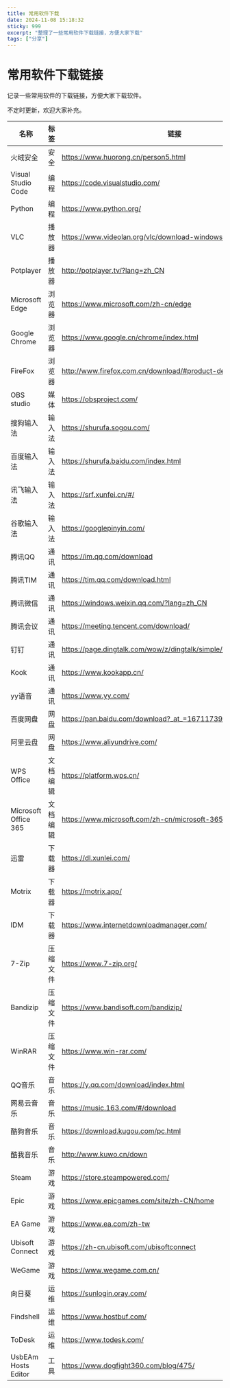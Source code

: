 ```yaml
---
title: 常用软件下载
date: 2024-11-08 15:18:32
sticky: 999
excerpt: "整理了一些常用软件下载链接，方便大家下载"
tags: ["分享"]
---
```

# 常用软件下载链接

记录一些常用软件的下载链接，方便大家下载软件。

不定时更新，欢迎大家补充。


| 名称                 | 标签     | 链接                                                               |
| -------------------- | -------- | ------------------------------------------------------------------ |
| 火绒安全             | 安全     | <https://www.huorong.cn/person5.html>                              |
| Visual Studio Code   | 编程     | <https://code.visualstudio.com/>                                   |
| Python               | 编程     | <https://www.python.org/>                                          |
| VLC                  | 播放器   | <https://www.videolan.org/vlc/download-windows.html>               |
| Potplayer            | 播放器   | <http://potplayer.tv/?lang=zh_CN>                                  |
| Microsoft Edge       | 浏览器   | <https://www.microsoft.com/zh-cn/edge>                             |
| Google Chrome        | 浏览器   | <https://www.google.cn/chrome/index.html>                          |
| FireFox              | 浏览器   | <http://www.firefox.com.cn/download/#product-desktop-release>      |
| OBS studio           | 媒体     | <https://obsproject.com/>                                          |
| 搜狗输入法           | 输入法   | <https://shurufa.sogou.com/>                                       |
| 百度输入法           | 输入法   | <https://shurufa.baidu.com/index.html>                             |
| 讯飞输入法           | 输入法   | <https://srf.xunfei.cn/#/>                                         |
| 谷歌输入法           | 输入法   | <https://googlepinyin.com/>                                        |
| 腾讯QQ               | 通讯     | <https://im.qq.com/download>                                       |
| 腾讯TIM              | 通讯     | <https://tim.qq.com/download.html>                                 |
| 腾讯微信             | 通讯     | <https://windows.weixin.qq.com/?lang=zh_CN>                        |
| 腾讯会议             | 通讯     | <https://meeting.tencent.com/download/>                            |
| 钉钉                 | 通讯     | <https://page.dingtalk.com/wow/z/dingtalk/simple/ddhomedownlaod#/> |
| Kook                 | 通讯     | <https://www.kookapp.cn/>                                          |
| yy语音               | 通讯     | <https://www.yy.com/>                                              |
| 百度网盘             | 网盘     | <https://pan.baidu.com/download?_at_=1671173903733#win>            |
| 阿里云盘             | 网盘     | <https://www.aliyundrive.com/>                                     |
| WPS Office           | 文档编辑 | <https://platform.wps.cn/>                                         |
| Microsoft Office 365 | 文档编辑 | <https://www.microsoft.com/zh-cn/microsoft-365/microsoft-office>   |
| 迅雷                 | 下载器   | <https://dl.xunlei.com/>                                           |
| Motrix               | 下载器   | https://motrix.app/                                                |
| IDM                  | 下载器   | <https://www.internetdownloadmanager.com/>                         |
| 7-Zip                | 压缩文件 | <https://www.7-zip.org/>                                           |
| Bandizip             | 压缩文件 | <https://www.bandisoft.com/bandizip/>                              |
| WinRAR               | 压缩文件 | <https://www.win-rar.com/>                                         |
| QQ音乐               | 音乐     | <https://y.qq.com/download/index.html>                             |
| 网易云音乐           | 音乐     | <https://music.163.com/#/download>                                 |
| 酷狗音乐             | 音乐     | <https://download.kugou.com/pc.html>                               |
| 酷我音乐             | 音乐     | <http://www.kuwo.cn/down>                                          |
| Steam                | 游戏     | <https://store.steampowered.com/>                                  |
| Epic                 | 游戏     | <https://www.epicgames.com/site/zh-CN/home>                        |
| EA Game              | 游戏     | <https://www.ea.com/zh-tw>                                         |
| Ubisoft Connect      | 游戏     | <https://zh-cn.ubisoft.com/ubisoftconnect>                         |
| WeGame               | 游戏     | <https://www.wegame.com.cn/>                                       |
| 向日葵               | 运维     | <https://sunlogin.oray.com/>                                       |
| Findshell            | 运维     | <https://www.hostbuf.com/>                                         |
| ToDesk               | 运维     | <https://www.todesk.com/>                                          |
| UsbEAm Hosts Editor  | 工具     | <https://www.dogfight360.com/blog/475/>                            |